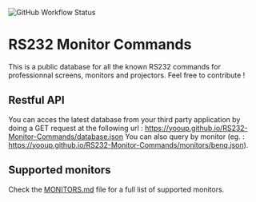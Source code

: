 ![GitHub Workflow Status](https://img.shields.io/github/workflow/status/YooUp/RS232-Monitor-Commands/Pipeline)

# RS232 Monitor Commands

This is a public database for all the known RS232 commands for professionnal screens, monitors and projectors. Feel free to contribute !

## Restful API

You can acces the latest database from your third party application by doing a GET request at the following url : https://yooup.github.io/RS232-Monitor-Commands/database.json
You can also query by monitor (eg. : https://yooup.github.io/RS232-Monitor-Commands/monitors/benq.json).

## Supported monitors

Check the [MONITORS.md](https://github.com/YooUp/RS232-Monitor-Commands/blob/master/database.json) file for a full list of supported monitors.
